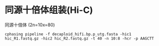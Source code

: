# 同源十倍体组装(Hi-C)

同源十倍体 (2n=10x=80)


```shell
cphasing pipeline -f decaploid_hifi.bp.p_utg.fasta -hic1 hic_R1.fastq.gz -hic2 hic_R2.fastq.gz -t 40 -n 10:8 -hcr -p AAGCTT 
```

